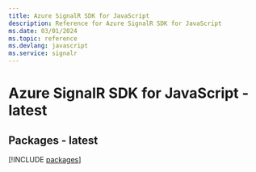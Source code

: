 ```yaml
---
title: Azure SignalR SDK for JavaScript
description: Reference for Azure SignalR SDK for JavaScript
ms.date: 03/01/2024
ms.topic: reference
ms.devlang: javascript
ms.service: signalr
---
```

# Azure SignalR SDK for JavaScript - latest
## Packages - latest
[!INCLUDE [packages](signalr-index.md)]